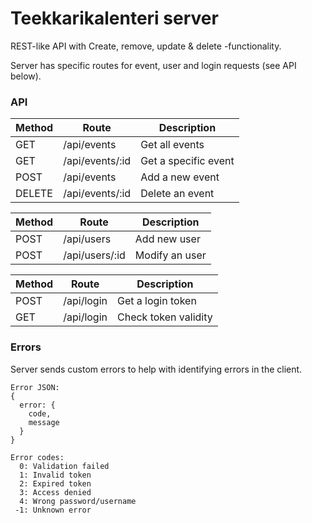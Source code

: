 # Teekkarikalenteri server
REST-like API with Create, remove, update & delete -functionality.

Server has specific routes for event, user and login requests (see API below).

### API
| Method | Route | Description |
| --- | --- | --- |
| GET | /api/events | Get all events |
| GET | /api/events/:id | Get a specific event |
| POST | /api/events | Add a new event |
| DELETE | /api/events/:id | Delete an event |

| Method | Route | Description |
| --- | --- | --- |
| POST | /api/users | Add new user |
| POST | /api/users/:id | Modify an user |

| Method | Route | Description |
| --- | --- | --- |
| POST | /api/login | Get a login token |
| GET | /api/login | Check token validity |

### Errors
Server sends custom errors to help with identifying errors in the client.
```
Error JSON:
{
  error: {
    code,
    message
  }
}

Error codes:
  0: Validation failed
  1: Invalid token
  2: Expired token
  3: Access denied
  4: Wrong password/username
 -1: Unknown error
```

